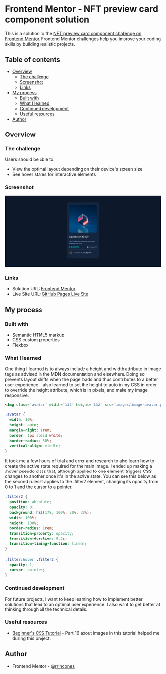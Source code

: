 # Frontend Mentor - NFT preview card component solution

This is a solution to the [NFT preview card component challenge on Frontend Mentor](https://www.frontendmentor.io/challenges/nft-preview-card-component-SbdUL_w0U). Frontend Mentor challenges help you improve your coding skills by building realistic projects. 

## Table of contents

- [Overview](#overview)
  - [The challenge](#the-challenge)
  - [Screenshot](#screenshot)
  - [Links](#links)
- [My process](#my-process)
  - [Built with](#built-with)
  - [What I learned](#what-i-learned)
  - [Continued development](#continued-development)
  - [Useful resources](#useful-resources)
- [Author](#author)

## Overview

### The challenge

Users should be able to:

- View the optimal layout depending on their device's screen size
- See hover states for interactive elements

### Screenshot

![](images/screenshot.png)

### Links

- Solution URL: [Frontend Mentor](https://www.frontendmentor.io/solutions/nft-preview-card-component-bJf6zMFAkD)
- Live Site URL: [GitHub Pages Live Site](https://rrincones.github.io/NFT-preview-card-component/)

## My process

### Built with

- Semantic HTML5 markup
- CSS custom properties
- Flexbox

### What I learned

One thing I learned is to always include a height and width attribute in image tags as advised in the MDN documentation and elsewhere. Doing so prevents layout shifts when the page loads and thus contributes to a better user experience. I also learned to set the height to auto in my CSS in order to override the height attribute, which is in pixels, and make my image responsive. 

```html
<img class="avatar" width="132" height="132" src="images/image-avatar.png" alt="Jules Wyvern avatar">
```
```css
.avatar {
  width: 10%;
  height: auto;
  margin-right: 1rem;
  border: 1px solid white;
  border-radius: 50%;
  vertical-align: middle;
}
```
It took me a few hours of trial and error and research to also learn how to create the active state required for the main image. I ended up making a :hover pseudo class that, although applied to one element, triggers CSS changes to another once it's in the active state. You can see this below as the second ruleset applies to the .filter2 element, changing its opacity from 0 to 1 and the cursor to a pointer. 

```css
.filter2 {
  position: absolute;
  opacity: 0;
  background: hsl(178, 100%, 50%, 30%);
  width: 100%;
  height: 100%;
  border-radius: 1rem;
  transition-property: opacity;
  transition-duration: 0.2s;
  transition-timing-function: linear;
}

.filter:hover .filter2 {
  opacity: 1;
  cursor: pointer;
}
```

### Continued development

For future projects, I want to keep learning how to implement better solutions that lend to an optimal user experience. I also want to get better at thinking through all the technical details. 

### Useful resources

- [Beginner's CSS Tutorial](https://www.youtube.com/watch?v=OXGznpKZ_sA) - Part 16 about images in this tutorial helped me during this project. 

## Author

- Frontend Mentor - [@rrincones](https://www.frontendmentor.io/profile/rrincones)
